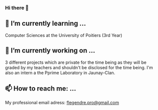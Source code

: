 ### Hi there 👋

<!--
**Chuxclub/Chuxclub** is a ✨ _special_ ✨ repository because its `README.md` (this file) appears on your GitHub profile.

Here are some ideas to get you started:

- 🔭 I’m currently working on ...
- 🌱 I’m currently learning ...
- 👯 I’m looking to collaborate on ...
- 🤔 I’m looking for help with ...
- 💬 Ask me about ...
- 📫 How to reach me: ...
- 😄 Pronouns: ...
- ⚡ Fun fact: ...
-->

## 🌱 I’m currently learning ...
Computer Sciences at the University of Poitiers (3rd Year)


## 🔭 I’m currently working on ...
3 different projects which are private for the time being as they will be graded by my teachers and shouldn't be disclosed for the time being. I'm also an intern a the Pprime Laboratory in Jaunay-Clan.


## 📫 How to reach me: ...
My professional email adress: <a href="mailto:flegendre.pro@gmail.com">flegendre.pro@gmail.com</a>

